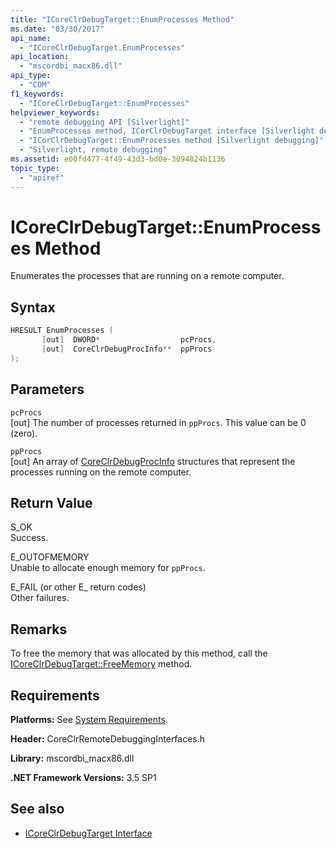 ```yaml
---
title: "ICoreClrDebugTarget::EnumProcesses Method"
ms.date: "03/30/2017"
api_name: 
  - "ICoreClrDebugTarget.EnumProcesses"
api_location: 
  - "mscordbi_macx86.dll"
api_type: 
  - "COM"
f1_keywords: 
  - "ICoreClrDebugTarget::EnumProcesses"
helpviewer_keywords: 
  - "remote debugging API [Silverlight]"
  - "EnumProcesses method, ICorClrDebugTarget interface [Silverlight debugging]"
  - "ICorClrDebugTarget::EnumProcesses method [Silverlight debugging]"
  - "Silverlight, remote debugging"
ms.assetid: e00fd477-4f49-43d3-bd0e-3094824b1136
topic_type: 
  - "apiref"
---
```

# ICoreClrDebugTarget::EnumProcesses Method

Enumerates the processes that are running on a remote computer.  
  
## Syntax  
  
```cpp  
HRESULT EnumProcesses (  
       [out]  DWORD*                  pcProcs,
       [out]  CoreClrDebugProcInfo**  ppProcs  
);  
```  
  
## Parameters  

 `pcProcs`  
 [out] The number of processes returned in `ppProcs`. This value can be 0 (zero).  
  
 `ppProcs`  
 [out] An array of [CoreClrDebugProcInfo](coreclrdebugprocinfo-structure.md) structures that represent the processes running on the remote computer.  
  
## Return Value  

 S_OK  
 Success.  
  
 E_OUTOFMEMORY  
 Unable to allocate enough memory for `ppProcs`.  
  
 E_FAIL (or other E_ return codes)  
 Other failures.  
  
## Remarks  

 To free the memory that was allocated by this method, call the [ICoreClrDebugTarget::FreeMemory](icoreclrdebugtarget-freememory-method.md) method.  
  
## Requirements  

 **Platforms:** See [System Requirements](../../get-started/system-requirements.md).  
  
 **Header:** CoreClrRemoteDebuggingInterfaces.h  
  
 **Library:** mscordbi_macx86.dll  
  
 **.NET Framework Versions:** 3.5 SP1  
  
## See also

- [ICoreClrDebugTarget Interface](icoreclrdebugtarget-interface.md)
